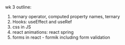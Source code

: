 wk 3 outline:


1. ternary operator, computed property names, ternary
2. Hooks: useEffect and useRef
3. css in JS
4. react animations: react spring
5. forms in react - formik including form validation



